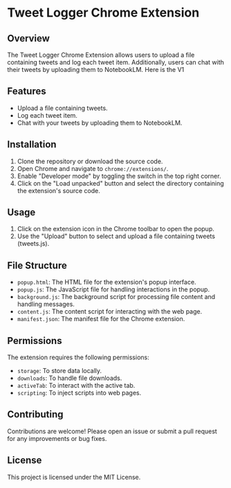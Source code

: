 # Tweet Logger Chrome Extension

## Overview

The Tweet Logger Chrome Extension allows users to upload a file containing tweets and log each tweet item. Additionally, users can chat with their tweets by uploading them to NotebookLM. Here is the V1


## Features

- Upload a file containing tweets.
- Log each tweet item.
- Chat with your tweets by uploading them to NotebookLM.

## Installation

1. Clone the repository or download the source code.
2. Open Chrome and navigate to `chrome://extensions/`.
3. Enable "Developer mode" by toggling the switch in the top right corner.
4. Click on the "Load unpacked" button and select the directory containing the extension's source code.

## Usage

1. Click on the extension icon in the Chrome toolbar to open the popup.
2. Use the "Upload" button to select and upload a file containing tweets (tweets.js).

## File Structure

- `popup.html`: The HTML file for the extension's popup interface.
- `popup.js`: The JavaScript file for handling interactions in the popup.
- `background.js`: The background script for processing file content and handling messages.
- `content.js`: The content script for interacting with the web page.
- `manifest.json`: The manifest file for the Chrome extension.

## Permissions

The extension requires the following permissions:

- `storage`: To store data locally.
- `downloads`: To handle file downloads.
- `activeTab`: To interact with the active tab.
- `scripting`: To inject scripts into web pages.

## Contributing

Contributions are welcome! Please open an issue or submit a pull request for any improvements or bug fixes.

## License

This project is licensed under the MIT License.